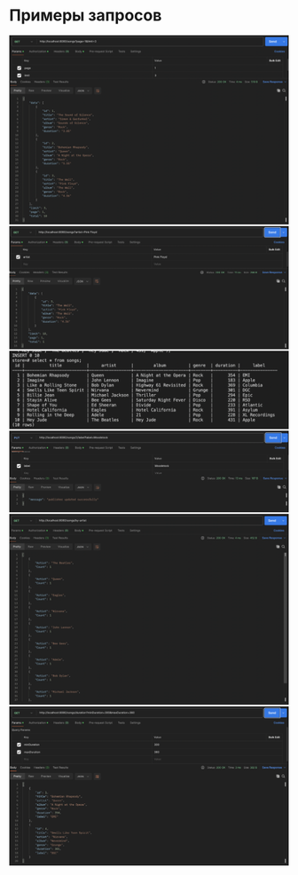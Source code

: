 # Примеры запросов 
![alte text](./images/1.png)
![alte text](./images/2.png)
![alte text](./images/3.png)
![alte text](./images/4.png)
![alte text](./images/5.png)
![alte text](./images/6.png)
<!-- ![alte text](./images/7.png)
![alte text](./images/8.png)
![alte text](./images/9.png) -->